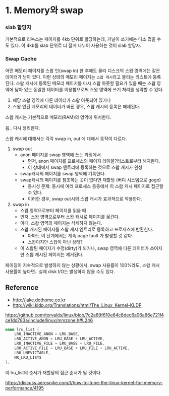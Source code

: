 # 1. Memory와 swap

### slab 할당자
기본적으로 리눅스는 페이지를 4kb 단위로 할당하는데, 커널이 쓰기에는 다소 많을 수도 있다. 이 4kb를 slab 단위로 더 잘게 나누어 사용하는 것이 slab 할당자.

### Swap Cache
어떤 메모리 페이지를 스왑 인(swap in) 한 후에도 물리 디스크의 스왑 영역에는 같은 데이터가 남아 있다. 이런 상태의 메모리 페이지는 `스왑 캐시`라고 불리는 리스트에 등록된다. 스왑 캐시에 등록된 메모리 페이지를 다시 스왑 아웃할 필요가 있을 때는 스왑 영역에 남아 있는 동일한 데이터를 이용함으로써 스왑 영역에 쓰기 처리를 생략할 수 있다.
  1. 해당 스왑 영역에 다른 데이터가 스왑 아웃되어 있거나 
  2. 스왑 인된 메모리의 데이터가 바뀐 경우, 스왑 캐시의 등록은 해제된다.

스왑 캐시는 기본적으로 메모리(RAM)의 영역에 위치한다.

음.. 다시 정리한다.

스왑 캐시에 대해서는 각각 swap in, out 에 대해서 동작이 다르다.
1. swap out
   - anon 페이지를 swap 영역에 쓰는 과정에서
     - 먼저, anon 페이지를 프로세스의 페이지 테이블?리스트로부터 해지한다.
     - 이 상태에서 swap 엔트리에 등록하는 것으로 스왑 캐시가 완성
   - swap캐시의 페이지를 swap 영역에 기록한다.
   - swap캐시의 페이지를 참조하는 곳이 없다면 재할당 (버디 시스템으로 gogo)
     - 동시성 문제: 동시에 여러 프로세스 등등에서 이 스왑 캐시 페이지로 접근할 수 있다.
     - 이러한 경우, swap out시의 스왑 캐시가 효과적으로 작용한다.
2. swap in
   - 스왑 영역으로부터 페이지를 읽을 때
   - 먼저, 스왑 영역으로부터 스왑 캐시로 페이지를 옮긴다.
   - 이때, 스왑 영역의 페이지는 삭제하지 않는다.
   - 스왑 캐시된 페이지를 스왑 캐시 엔트리로 등록하고 프로세스에 반환한다.
     - 아마도 이 단계에서는 계속 page fault 가 발생할 것 같다.
     - 스왑이지만 스왑이 아닌 상태?
   - 이 스왑된 페이지가 수정(dirty)가 되거나, swap 영역에 다른 데이터가 쓰여지만 스왑 캐시된 페이지는 제거된다.


페이징이 지속적으로 발생하지 않는 상황에서, swap 사용률이 100%라도, 스왑 캐시 사용률이 높다면..
실제 disk I/O는 발생하지 않을 수도 있다.

## Reference
- http://jake.dothome.co.kr
- http://wiki.kldp.org/Translations/html/The_Linux_Kernel-KLDP



https://github.com/torvalds/linux/blob/7c2a69f610e64c8dec6a06a66e721f4ce1dd783a/include/linux/mmzone.h#L246
```c
enum lru_list {
	LRU_INACTIVE_ANON = LRU_BASE,
	LRU_ACTIVE_ANON = LRU_BASE + LRU_ACTIVE,
	LRU_INACTIVE_FILE = LRU_BASE + LRU_FILE,
	LRU_ACTIVE_FILE = LRU_BASE + LRU_FILE + LRU_ACTIVE,
	LRU_UNEVICTABLE,
	NR_LRU_LISTS
};
```

이 lru_list의 순서가 재할당의 접근 순서가 될 것이다.


https://discuss.aerospike.com/t/how-to-tune-the-linux-kernel-for-memory-performance/4195